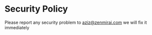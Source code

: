 # Security Policy

Please report any security problem to aziz@zenmirai.com we will fix it immediately
